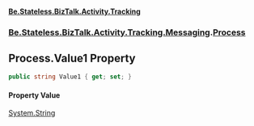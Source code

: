 #### [Be.Stateless.BizTalk.Activity.Tracking](README.md 'README')
### [Be.Stateless.BizTalk.Activity.Tracking.Messaging](Be.Stateless.BizTalk.Activity.Tracking.Messaging.md 'Be.Stateless.BizTalk.Activity.Tracking.Messaging').[Process](Process.md 'Be.Stateless.BizTalk.Activity.Tracking.Messaging.Process')

## Process.Value1 Property

```csharp
public string Value1 { get; set; }
```

#### Property Value
[System.String](https://docs.microsoft.com/en-us/dotnet/api/System.String 'System.String')